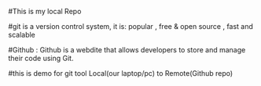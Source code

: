 #This is my local Repo

#git is a version control system, it is:
popular , free & open source , fast and scalable

#Github :
Github is a webdite that allows developers to store and 
manage their  code using Git.

#this is demo for git tool Local(our laptop/pc) to Remote(Github repo)